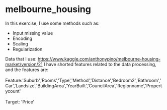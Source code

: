 # melbourne_housing

In this exercise, I use some methods such as:
- Input missing value
- Encoding
- Scaling
- Regularization

Data that I use: https://www.kaggle.com/anthonypino/melbourne-housing-market/version/21
I have shorted features related to the data processing, and the features are:
<br>
<br>
Feature:'Suburb','Rooms','Type','Method','Distance','Bedroom2','Bathroom','Car','Landsize','BuildingArea','YearBuilt','CouncilArea','Regionname','Propertycount'
<br>
<br>
Target: 'Price'


